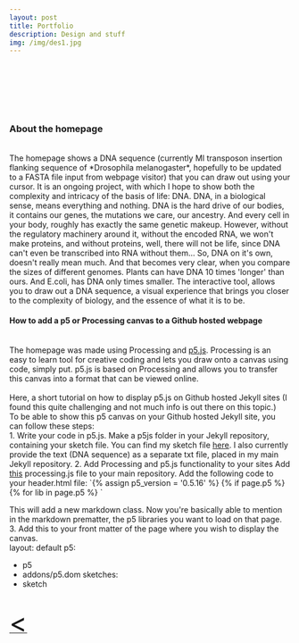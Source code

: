 ```yaml
---
layout: post
title: Portfolio
description: Design and stuff
img: /img/des1.jpg
---
```

<br>
<div class="img_row">
	<img class="col one" src="{{ site.baseurl }}/img/TreeofLight2.gif" alt="" title="VR doodle"/>
	<img class="col one" src="{{ site.baseurl }}/img/business.png" alt="" title="example image"/>
	<img class="col one" src="{{ site.baseurl }}/img/tabular.gif" alt="" title="example image"/>
</div>
<br>
<div class="img_row">
	<img class="col one" src="{{ site.baseurl }}/img/motherwater1.jpg" alt="" title="VR doodle"/>
	<img class="col one" src="{{ site.baseurl }}/img/motherwater2.jpg" alt="" title="example image"/>
	<img class="col one" src="{{ site.baseurl }}/img/kombuchalamp.jpg" alt="" title="example image"/>
</div>
<br>
<h3>About the homepage</h3>
<br>
The homepage shows a DNA sequence (currently MI transposon insertion flanking sequence of *Drosophila melanogaster*, hopefully to be updated to a FASTA file input from webpage visitor) that you can draw out using your cursor. It is an ongoing project, with which I hope to show both the complexity and intricacy of the basis of life: DNA. DNA, in a biological sense, means everything and nothing. DNA is the hard drive of our bodies, it contains our genes, the mutations we care, our ancestry. And every cell in your body, roughly has exactly the same genetic makeup. However, without the regulatory machinery around it, without the encoded RNA, we won't make proteins, and without proteins, well, there will not be life, since DNA can't even be transcribed into RNA without them... So, DNA on it's own, doesn't really mean much. And that becomes very clear, when you compare the sizes of different genomes. Plants can have DNA 10 times 'longer' than ours. And E.coli, has DNA only times smaller. The interactive tool, allows you to draw out a DNA sequence, a visual experience that brings you closer to the complexity of biology, and the essence of what it is to be.
<br>
<h4>How to add a p5  or Processing canvas to a Github hosted webpage</h4>
<br>
The homepage was made using Processing and <a href="https://p5js.org" target="blank">p5.js</a>.
Processing is an easy to learn tool for creative coding and lets you draw onto a canvas using code, simply put. p5.js is based on Processing and allows you to transfer this canvas into a format that can be viewed online.
<br>
<br>
Here, a short tutorial on how to display p5.js on Github hosted Jekyll sites (I found this quite challenging and not much info is out there on this topic.) <br>
To be able to show this p5 canvas on your Github hosted Jekyll site, you can follow these steps:
<br>
1. Write your code in p5.js.
Make a p5js folder in your Jekyll repository, containing your sketch file. You can find my sketch file <a href="https://github.com/kenzasam/kenzascience/blob/gh-pages/p5js/sketch.js">here</a>.
I also currently provide the text (DNA sequence) as a separate txt file, placed in my main Jekyll repository.
2. Add Processing and p5.js functionality to your sites
Add <a href="https://github.com/kenzasam/kenzascience/blob/gh-pages/processing.js">this</a> processing.js file to your main repository.
Add the following code to your header.html file:
    `{% assign p5_version = '0.5.16' %}
    {% if page.p5 %}
	    {% for lib in page.p5 %}
	    <script src="https://cdnjs.cloudflare.com/ajax/libs/p5.js/{{ p5_version }}/{{ lib }}.js"></script>`

This will add a new markdown class. Now you're basically able to mention in the markdown prematter, the p5 libraries you want to load on that page.
3.
Add this to your front matter of the page where you wish to display the canvas.
<br>
layout: default
p5:
  - p5
  - addons/p5.dom
sketches:
  - sketch
<br>
<a href="javascript:javascript:history.go(-1)">  <font size="13"> < </font> </a>
<br>
<br>
